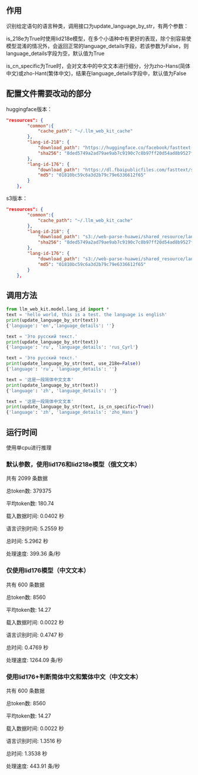 ## 作用

识别给定语句的语言种类，调用接口为update_language_by_str，有两个参数：

is_218e为True时使用lid218e模型，在多个小语种中有更好的表现，除个别容易使模型混淆的情况外，会返回正常的language_details字段，若该参数为False，则language_details字段为空，默认值为True

is_cn_specific为True时，会对文本中的中文文本进行细分，分为zho-Hans(简体中文)或zho-Hant(繁体中文)，结果在language_details字段中，默认值为False

## 配置文件需要改动的部分

huggingface版本：

```json
"resources": {
        "common":{
            "cache_path": "~/.llm_web_kit_cache"
        },
        "lang-id-218": {
            "download_path": "https://huggingface.co/facebook/fasttext-language-identification/resolve/main/model.bin?download=true",
            "sha256": "8ded5749a2ad79ae9ab7c9190c7c8b97ff20d54ad8b9527ffa50107238fc7f6a"
        },
        "lang-id-176": {
            "download_path": "https://dl.fbaipublicfiles.com/fasttext/supervised-models/lid.176.bin",
            "md5": "01810bc59c6a3d2b79c79e6336612f65"
        }
    },
```

s3版本：

```json
"resources": {
        "common":{
            "cache_path": "~/.llm_web_kit_cache"
        },
        "lang-id-218": {
            "download_path": "s3://web-parse-huawei/shared_resource/language/lid218e.bin",
            "sha256": "8ded5749a2ad79ae9ab7c9190c7c8b97ff20d54ad8b9527ffa50107238fc7f6a"
        },
        "lang-id-176": {
            "download_path": "s3://web-parse-huawei/shared_resource/language/lid176.bin",
            "md5": "01810bc59c6a3d2b79c79e6336612f65"
        }
    },
```

## 调用方法

```python
from llm_web_kit.model.lang_id import *
text = 'hello world, this is a test. the language is english'
print(update_language_by_str(text))
{'language': 'en','language_details': ''}

text = 'Это русский текст.'
print(update_language_by_str(text))
{'language': 'ru', 'language_details': 'rus_Cyrl'}

text = 'Это русский текст.'
print(update_language_by_str(text, use_218e=False))
{'language': 'ru', 'language_details': ''}

text = '这是一段简体中文文本'
print(update_language_by_str(text))
{'language': 'zh', 'language_details': ''}

text = '这是一段简体中文文本'
print(update_language_by_str(text, is_cn_specific=True))
{'language': 'zh', 'language_details': 'zho_Hans'}
```

## 运行时间

使用单cpu进行推理

### 默认参数，使用lid176和lid218e模型（俄文文本）

共有 2099 条数据

总token数: 379375

平均token数: 180.74

载入数据时间: 0.0402 秒

语言识别时间: 5.2559 秒

总时间: 5.2962 秒

处理速度: 399.36 条/秒

### 仅使用lid176模型（中文文本）

共有 600 条数据

总token数: 8560

平均token数: 14.27

载入数据时间: 0.0022 秒

语言识别时间: 0.4747 秒

总时间: 0.4769 秒

处理速度: 1264.09 条/秒

### 使用lid176+判断简体中文和繁体中文（中文文本）

共有 600 条数据

总token数: 8560

平均token数: 14.27

载入数据时间: 0.0022 秒

语言识别时间: 1.3516 秒

总时间: 1.3538 秒

处理速度: 443.91 条/秒
